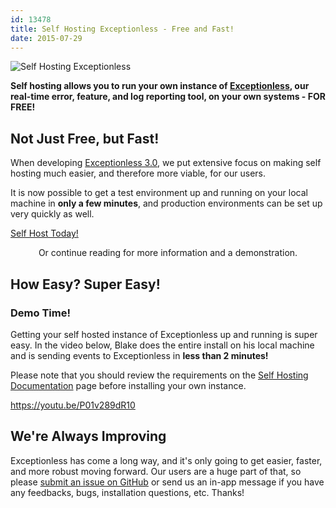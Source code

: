 ```yaml
---
id: 13478
title: Self Hosting Exceptionless - Free and Fast!
date: 2015-07-29
---
```

![Self Hosting Exceptionless](/assets/img/news/blog-header-image-self-hosting.jpg)

**Self hosting allows you to run your own instance of <a href="/" target="_blank">Exceptionless</a>, our real-time error, feature, and log reporting tool, on your own systems - FOR FREE!**

## Not Just Free, but Fast!

When developing <a href="/exceptionless-3-0-changes-to-build-process-dependencies-self-hosting/" target="_blank">Exceptionless 3.0</a>, we put extensive focus on making self hosting much easier, and therefore more viable, for our users.

It is now possible to get a test environment up and running on your local machine in **only a few minutes**, and production environments can be set up very quickly as well.

<div class="signup center">
  <a class="btn btn-large btn-primary" href="/docs/self-hosting/" target="_blank">Self Host Today!</a>
</div>

<p style="text-align: center;">
  Or continue reading for more information and a demonstration.
</p>

<!--more-->

## How Easy? Super Easy!

### Demo Time!

Getting your self hosted instance of Exceptionless up and running is super easy. In the video below, Blake does the entire install on his local machine and is sending events to Exceptionless in **less than 2 minutes!**

Please note that you should review the requirements on the <a href="/docs/self-hosting/" target="_blank">Self Hosting Documentation</a> page before installing your own instance.

https://youtu.be/P01v289dR10

## We're Always Improving

Exceptionless has come a long way, and it's only going to get easier, faster, and more robust moving forward. Our users are a huge part of that, so please <a href="https://github.com/exceptionless/Exceptionless/issues" target="_blank">submit an issue on GitHub</a> or send us an in-app message if you have any feedbacks, bugs, installation questions, etc. Thanks!
